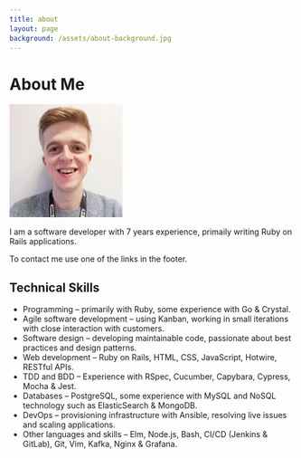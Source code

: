 ```yaml
---
title: about
layout: page
background: /assets/about-background.jpg
---
```


# About Me

<div class="d-flex justify-content-center">
  <img src="assets/avatar.jpeg" width="200" alt="Profile Picture">
</div>

I am a software developer with 7 years experience, primaily writing Ruby on Rails applications.

To contact me use one of the links in the footer.

## Technical Skills
- Programming – primarily with Ruby, some experience with Go & Crystal.
- Agile software development – using Kanban, working in small iterations with close interaction with customers.
- Software design – developing maintainable code, passionate about best practices and design patterns.
- Web development – Ruby on Rails, HTML, CSS, JavaScript, Hotwire, RESTful APIs.
- TDD and BDD – Experience with RSpec, Cucumber, Capybara, Cypress, Mocha & Jest.
- Databases – PostgreSQL, some experience with MySQL and NoSQL technology such as ElasticSearch & MongoDB.
- DevOps – provisioning infrastructure with Ansible, resolving live issues and scaling applications.
- Other languages and skills – Elm, Node.js, Bash, CI/CD (Jenkins & GitLab), Git, Vim, Kafka, Nginx & Grafana.